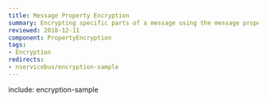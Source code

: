```yaml
---
title: Message Property Encryption
summary: Encrypting specific parts of a message using the message property encryption feature.
reviewed: 2018-12-11
component: PropertyEncryption
tags:
- Encryption
redirects:
- nservicebus/encryption-sample
---
```


include: encryption-sample